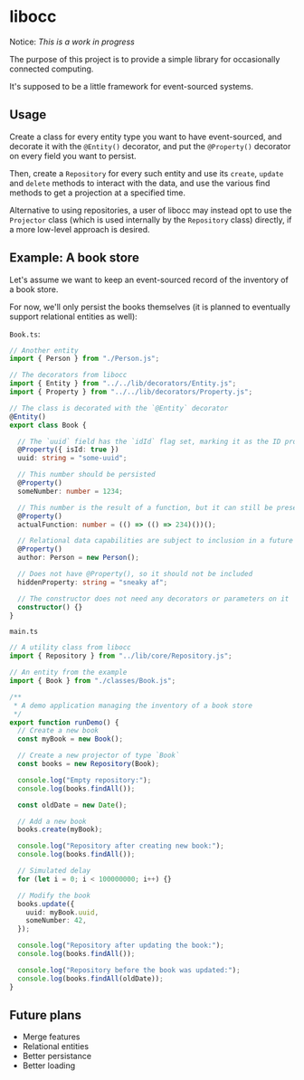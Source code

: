 # libocc

Notice: _This is a work in progress_

The purpose of this project is to provide a simple library for occasionally connected computing.

It's supposed to be a little framework for event-sourced systems. <!--  and aid in command-query separation (CQS). -->

## Usage

Create a class for every entity type you want to have event-sourced, and decorate it with the `@Entity()` decorator, and put the `@Property()` decorator on every field you want to persist.

Then, create a `Repository` for every such entity and use its `create`, `update` and `delete` methods to interact with the data, and use the various find methods to get a projection at a specified time.

Alternative to using repositories, a user of libocc may instead opt to use the `Projector` class (which is used internally by the `Repository` class) directly, if a more low-level approach is desired.

## Example: A book store

Let's assume we want to keep an event-sourced record of the inventory of a book store.

For now, we'll only persist the books themselves (it is planned to eventually support relational entities as well):

`Book.ts`:

```TypeScript
// Another entity
import { Person } from "./Person.js";

// The decorators from libocc
import { Entity } from "../../lib/decorators/Entity.js";
import { Property } from "../../lib/decorators/Property.js";

// The class is decorated with the `@Entity` decorator
@Entity()
export class Book {

  // The `uuid` field has the `idId` flag set, marking it as the ID property
  @Property({ isId: true })
  uuid: string = "some-uuid";

  // This number should be persisted
  @Property()
  someNumber: number = 1234;

  // This number is the result of a function, but it can still be preserved
  @Property()
  actualFunction: number = (() => (() => 234)())();

  // Relational data capabilities are subject to inclusion in a future version of libocc
  @Property()
  author: Person = new Person();

  // Does not have @Property(), so it should not be included
  hiddenProperty: string = "sneaky af";

  // The constructor does not need any decorators or parameters on it
  constructor() {}
}
```

`main.ts`

```TypeScript
// A utility class from libocc
import { Repository } from "../lib/core/Repository.js";

// An entity from the example
import { Book } from "./classes/Book.js";

/**
 * A demo application managing the inventory of a book store
 */
export function runDemo() {
  // Create a new book
  const myBook = new Book();

  // Create a new projector of type `Book`
  const books = new Repository(Book);

  console.log("Empty repository:");
  console.log(books.findAll());

  const oldDate = new Date();

  // Add a new book
  books.create(myBook);

  console.log("Repository after creating new book:");
  console.log(books.findAll());

  // Simulated delay
  for (let i = 0; i < 100000000; i++) {}

  // Modify the book
  books.update({
    uuid: myBook.uuid,
    someNumber: 42,
  });

  console.log("Repository after updating the book:");
  console.log(books.findAll());

  console.log("Repository before the book was updated:");
  console.log(books.findAll(oldDate));
}
```

## Future plans

- Merge features
- Relational entities
- Better persistance
- Better loading
